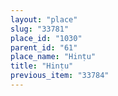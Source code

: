 ```yaml
---
layout: "place"
slug: "33781"
place_id: "1030"
parent_id: "61"
place_name: "Hinṭu"
title: "Hinṭu"
previous_item: "33784"
---
```

